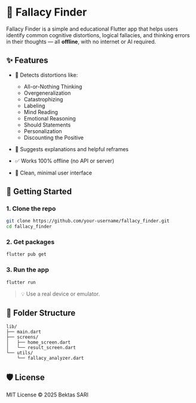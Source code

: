 # 🧠 Fallacy Finder

Fallacy Finder is a simple and educational Flutter app that helps users identify common cognitive distortions, logical fallacies, and thinking errors in their thoughts — all **offline**, with no internet or AI required.

## ✨ Features

* 🯩 Detects distortions like:

    * All-or-Nothing Thinking
    * Overgeneralization
    * Catastrophizing
    * Labeling
    * Mind Reading
    * Emotional Reasoning
    * Should Statements
    * Personalization
    * Discounting the Positive

* 📖 Suggests explanations and helpful reframes

* ✅ Works 100% offline (no API or server)

* 🎯 Clean, minimal user interface

## 🚀 Getting Started

### 1. Clone the repo

```bash
git clone https://github.com/your-username/fallacy_finder.git
cd fallacy_finder
```

### 2. Get packages

```bash
flutter pub get
```

### 3. Run the app

```bash
flutter run
```

> 💡 Use a real device or emulator.

## 📁 Folder Structure

```
lib/
├── main.dart
├── screens/
│   ├── home_screen.dart
│   └── result_screen.dart
└── utils/
    └── fallacy_analyzer.dart
```

## 🛡️ License

MIT License © 2025 Bektas SARI


